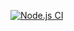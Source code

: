 [![Node.js CI](https://github.com/kurgm/kurgm.github.io/workflows/Node.js%20CI/badge.svg)](https://github.com/kurgm/kurgm.github.io/actions?query=workflow%3A%22Node.js+CI%22)
